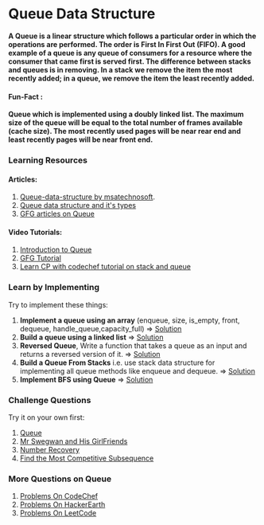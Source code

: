 # Queue Data Structure

**A Queue is a linear structure which follows a particular order in which the operations are performed. The order is First In First Out (FIFO). A good example of a queue is any queue of consumers for a resource where the consumer that came first is served first. The difference between stacks and queues is in removing. In a stack we remove the item the most recently added; in a queue, we remove the item the least recently added.**


#### Fun-Fact :
**Queue which is implemented using a doubly linked list. The maximum size of the queue will be equal to the total number of frames available (cache size). The most recently used pages will be near rear end and least recently pages will be near front end.**

### Learning Resources
#### Articles:
1. [Queue-data-structure by msatechnosoft](https://msatechnosoft.in/blog/queue-data-structure/).
2. [Queue data structure and it's types](https://www.faceprep.in/data-structures/types-of-queue-data-structure/)
3. [GFG articles on Queue](https://www.geeksforgeeks.org/queue-data-structure/)

#### Video Tutorials:
1. [Introduction to Queue](https://www.youtube.com/watch?v=zp6pBNbUB2U)
2. [GFG Tutorial](https://www.youtube.com/watch?v=q5oOYxfOD1c&list=PLqM7alHXFySG6wgjVeEat_ouTIi0IBQ6D)
3. [Learn CP with codechef tutorial on stack and queue](https://www.youtube.com/watch?v=Y4Y6vJSnAlc)

### Learn by Implementing
Try to implement these things:
1. **Implement a queue using an array** (enqueue, size, is_empty, front, dequeue, handle_queue,capacity_full) => [Solution](https://www.javatpoint.com/array-representation-of-queue)
2. **Build a queue using a linked list** => [Solution](https://www.geeksforgeeks.org/queue-linked-list-implementation/)
3. **Reversed Queue**, Write a function that takes a queue as an input and returns a reversed version of it. => [Solution](https://www.geeksforgeeks.org/reversing-a-queue/)
4. **Build a Queue From Stacks** i.e. use stack data structure for implementing all queue methods like enqueue and dequeue. => [Solution](https://www.geeksforgeeks.org/queue-using-stacks/)
5. **Implement BFS using Queue** => [Solution](https://www.geeksforgeeks.org/breadth-first-traversal-for-a-graph/)



### Challenge Questions
Try it on your own first:
1. [Queue](https://codeforces.com/contest/91/problem/B)
2. [Mr Swegwan and His GirlFriends](https://www.codechef.com/problems/SWEGIRL)
3. [Number Recovery](https://www.hackerearth.com/practice/data-structures/queues/basics-of-queues/practice-problems/algorithm/number-recovery-0b988eb2/)
4. [Find the Most Competitive Subsequence](https://leetcode.com/problems/find-the-most-competitive-subsequence/)

### More Questions on Queue
1. [Problems On CodeChef](https://www.codechef.com/tags/problems/queue)
2. [Problems On HackerEarth](https://www.hackerearth.com/practice/data-structures/queues/basics-of-queues/practice-problems/)
3. [Problems On LeetCode](https://leetcode.com/tag/queue/)
